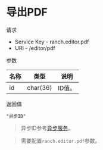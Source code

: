 # 导出PDF

请求
- Service Key - ranch.editor.pdf
- URI - /editor/pdf

参数

|名称|类型|说明|
|---|---|---|
|id|char(36)|ID值。|

返回值
```
"异步ID"
```

> 异步ID参考[异步服务](../../ranch-base/doc/async.md)。

> 需要配置`ranch.editor.pdf`参数。